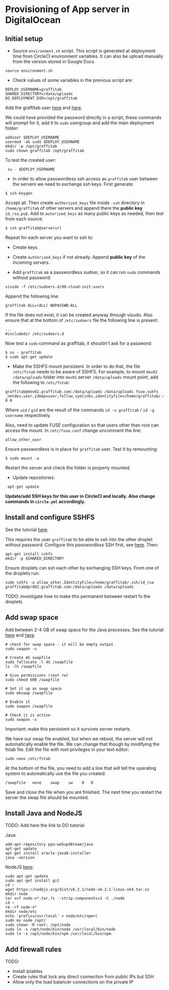 # Provisioning of App server in  DigitalOcean

## Initial setup

* Source `environment.sh` script. This script is generated at deployment time from CircleCI environment variables. It can also
be upload manually from the version stored in Google Docs
```
source environment.sh
```

* Check values of some variables in the previous script are:
```
DEPLOY_USERNAME=graffitab
SHARED_DIRECTORY=/data/uploads
DO_DEPLOYMENT_DIR=/opt/graffitab
```

Add the graffitab user
[here](https://www.digitalocean.com/community/tutorials/how-to-create-a-sudo-user-on-ubuntu-quickstart) and
[here](https://www.digitalocean.com/community/tutorials/initial-server-setup-with-ubuntu-14-04).

We could have provided the password directly in a script, these commands will prompt for it, add it to `sudo` usergroup
and add the main deployment folder:
```
adduser $DEPLOY_USERNAME
usermod -aG sudo $DEPLOY_USERNAME
mkdir -p /opt/graffitab
sudo chown graffitab /opt/graffitab
```

To test the created user:
```
 su - $DEPLOY_USERNAME
```

* In order to allow passwordless ssh access as `graffitab` user between the servers we need to exchange ssh keys. First generate:
```
$ ssh-keygen
```

Accept all. Then create `authorized_keys` file inside `.ssh` directory in `/home/graffitab` of other servers and append there
the **public key** `id_rsa.pub`. Add to `autorized_keys` as many public keys as needed, then test from each source:
```
$ ssh graffitab@serverurl
```

Repeat for each server you want to ssh to:

* Create keys
* Create `authorized_keys` if not already. Append **public key** of the incoming servers.

* Add `graffitab` as a passwordless sudoer, so it can run `sudo` commands without password:
```
visudo -f /etc/sudoers.d/90-cloud-init-users
```

Append the following line:
```
graffitab ALL=(ALL) NOPASSWD:ALL
```

If the file does not exist, it can be created anyway through visudo. Also ensure that at the bottom of `/etc/sudoers` file the following line is
present:
```
...
#includedir /etc/sudoers.d
```

Now test a `sudo` command as graffitab, it shouldn't ask for a password:
```
$ su - graffitab
$ sudo apt-get update
```

* Make the SSHFS mount persistent. In order to do that, the file `/etc/fstab` needs to be aware of SSHFS. For example,
to mount `dev02` `/data/uploads` folder into `dev01` server `/data/uploads` mount point, add the following to `/etc/fstab`:
```
graffitab@dev02.graffitab.com:/data/uploads /data/uploads fuse.sshfs _netdev,user,idmap=user,follow_symlinks,identityfile=/home/graffitab/.ssh/id_rsa,allow_other,default_permissions,uid=1000,gid=1000 0 0
```

Where `uid` / `gid` are the result of the commands `id -u graffitab` / `id -g username` respectively.

Also, need to update FUSE configuration so that users other than root can access the mount. In `/etc/fuse.conf` change uncomment the line:
```
allow_other_user
```

Ensure passwordless  is in place for `graffitab` user. Test it by remounting:
```
$ sudo mount -a
```

Restart the server and check the folder is properly mounted.

* Update repositories:
```
 apt-get update
```

**Update/add SSH keys for this user in CircleCI and locally. Also change commands in `circle.yml` accordingly.**


## Install and configure SSHFS

See the tutorial [here](https://www.digitalocean.com/community/tutorials/how-to-use-sshfs-to-mount-remote-file-systems-over-ssh).

This requires the user `graffitab` to be able to ssh into the other droplet without password. Configure this _passwordless_
SSH first, see [here](https://www.digitalocean.com/community/tutorials/initial-server-setup-with-ubuntu-14-04). Then:
```
apt-get install sshfs
mkdir -p $SHARED_DIRECTORY
```

Ensure droplets can ssh each other by exchanging SSH keys. From one of the droplets run:
```
sudo sshfs -o allow_other,IdentityFile=/home/graffitab/.ssh/id_rsa graffitab@prd02.graffitab.com:/data/uploads /data/uploads
```

TODO: investigate how to make this permanent between restart fo the droplets

## Add swap space

Add between 2-4 GB of swap space for the Java processes.
See the tutorial [here](https://www.digitalocean.com/community/tutorials/how-to-add-swap-space-on-ubuntu-16-04) and
[here](https://www.digitalocean.com/community/tutorials/how-to-add-swap-on-ubuntu-14-04)

```
# check for swap space - it will be empty output
sudo swapon -s

# Create 4G swapfile
sudo fallocate -l 4G /swapfile
ls -lh /swapfile

# Give permissions (root rw)
sudo chmod 600 /swapfile

# Set it up as swap space
sudo mkswap /swapfile

# Enable it
sudo swapon /swapfile

# Check it is active
sudo swapon -s
```

Important: make this persistent so it survives server restarts.

We have our swap file enabled, but when we reboot, the server will not automatically enable the file. We can change that though by modifying the fstab file.
Edit the file with root privileges in your text editor:
```
sudo nano /etc/fstab
```

At the bottom of the file, you need to add a line that will tell the operating system to automatically use the file you created:
```
/swapfile   none    swap    sw    0   0
```
Save and close the file when you are finished. The next time you restart the server the swap file should be mounted.

## Install Java and NodeJS

TODO: Add here the link to DO tutorial

Java:
```
add-apt-repository ppa:webupd8team/java
apt-get update
apt-get install oracle-java8-installer
java -version
```

NodeJS [here](https://www.digitalocean.com/community/tutorials/how-to-set-up-a-node-js-application-for-production-on-ubuntu-14-04):
```
sudo apt-get update
sudo apt-get install git
cd ~
wget https://nodejs.org/dist/v6.2.1/node-v6.2.1-linux-x64.tar.xz
mkdir node
tar xvf node-v*.tar.?z --strip-components=1 -C ./node
cd ~
rm -rf node-v*
mkdir node/etc
echo 'prefix=/usr/local' > node/etc/npmrc
sudo mv node /opt/
sudo chown -R root: /opt/node
sudo ln -s /opt/node/bin/node /usr/local/bin/node
sudo ln -s /opt/node/bin/npm /usr/local/bin/npm
```

## Add firewall rules

TODO:

- Install iptables
- Create rules that lock any direct connection from public IPs but SSH
- Allow only the load balancer connections on the private IP
